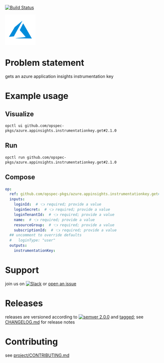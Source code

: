 [![Build Status](https://github.com/opspec-pkgs/azure.appinsights.instrumentationkey.get/workflows/build/badge.svg?branch=main)](https://github.com/opspec-pkgs/azure.appinsights.instrumentationkey.get/actions?query=workflow%3Abuild+branch%3Amain)

<img src="icon.svg" alt="icon" height="100px">

# Problem statement

gets an azure application insights instrumentation key

# Example usage

## Visualize

```shell
opctl ui github.com/opspec-pkgs/azure.appinsights.instrumentationkey.get#2.1.0
```

## Run

```
opctl run github.com/opspec-pkgs/azure.appinsights.instrumentationkey.get#2.1.0
```

## Compose

```yaml
op:
  ref: github.com/opspec-pkgs/azure.appinsights.instrumentationkey.get#2.1.0
  inputs:
    loginId:  # 👈 required; provide a value
    loginSecret:  # 👈 required; provide a value
    loginTenantId:  # 👈 required; provide a value
    name:  # 👈 required; provide a value
    resourceGroup:  # 👈 required; provide a value
    subscriptionId:  # 👈 required; provide a value
  ## uncomment to override defaults
  #   loginType: "user"
  outputs:
    instrumentationKey:
```

# Support

join us on
[![Slack](https://img.shields.io/badge/slack-opctl-E01563.svg)](https://join.slack.com/t/opctl/shared_invite/zt-51zodvjn-Ul_UXfkhqYLWZPQTvNPp5w)
or
[open an issue](https://github.com/opspec-pkgs/azure.appinsights.instrumentationkey.get/issues)

# Releases

releases are versioned according to
[![semver 2.0.0](https://img.shields.io/badge/semver-2.0.0-brightgreen.svg)](http://semver.org/spec/v2.0.0.html)
and [tagged](https://git-scm.com/book/en/v2/Git-Basics-Tagging); see
[CHANGELOG.md](CHANGELOG.md) for release notes

# Contributing

see
[project/CONTRIBUTING.md](https://github.com/opspec-pkgs/project/blob/main/CONTRIBUTING.md)
